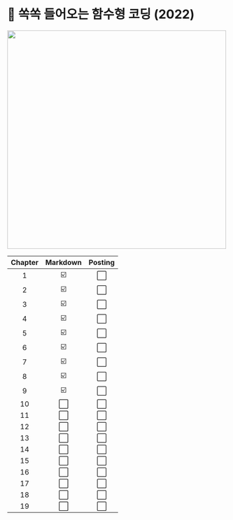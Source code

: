 <h1> 📖 쏙쏙 들어오는 함수형 코딩 (2022) </h1>

<img src="https://image.yes24.com/goods/108748841/XL" height="500px"/>

| Chapter | Markdown | Posting |
| :-----: | :------: | :-----: |
|    1    |    ☑️    |   ⬜    |
|    2    |    ☑️    |   ⬜    |
|    3    |    ☑️    |   ⬜    |
|    4    |    ☑️    |   ⬜    |
|    5    |    ☑️    |   ⬜    |
|    6    |    ☑️    |   ⬜    |
|    7    |    ☑️    |   ⬜    |
|    8    |    ☑️    |   ⬜    |
|    9    |    ☑️    |   ⬜    |
|   10    |    ⬜    |   ⬜    |
|   11    |    ⬜    |   ⬜    |
|   12    |    ⬜    |   ⬜    |
|   13    |    ⬜    |   ⬜    |
|   14    |    ⬜    |   ⬜    |
|   15    |    ⬜    |   ⬜    |
|   16    |    ⬜    |   ⬜    |
|   17    |    ⬜    |   ⬜    |
|   18    |    ⬜    |   ⬜    |
|   19    |    ⬜    |   ⬜    |
